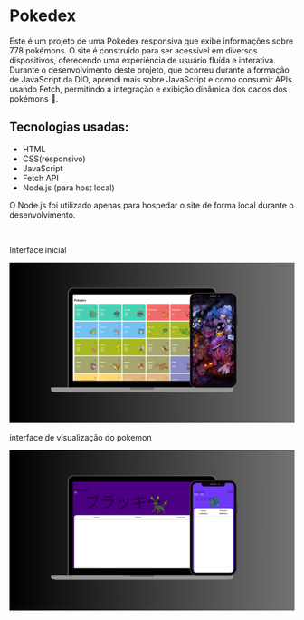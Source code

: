  <h1>Pokedex</h1>
 <p>
  Este é um projeto de uma Pokedex responsiva que exibe informações sobre 778 pokémons. O site é construído para ser acessível em diversos dispositivos, oferecendo uma experiência de usuário fluída e interativa.   Durante o desenvolvimento deste projeto, que ocorreu durante a formação de JavaScript da DIO, aprendi mais sobre JavaScript e como consumir APIs usando Fetch, permitindo a integração e exibição dinâmica dos dados dos pokémons 🚀.
 </p>
 <h2>Tecnologias usadas:</h2>
 <ul>
  <li>HTML</li>
  <li>CSS(responsivo)</li>
  <li>JavaScript</li>
  <li>Fetch API</li>
  <li>Node.js (para host local)</li>
 </ul>
 <p> O Node.js foi utilizado apenas para hospedar o site de forma local durante o desenvolvimento.</p>
 <br>
 <p>Interface inicial</p>
 <img src="assets/src/Design sem nome (3).png" alt="">
 <br>
 <p>interface de visualização do pokemon</p>
 <img src="assets/src/pgVisu.png" alt="">
